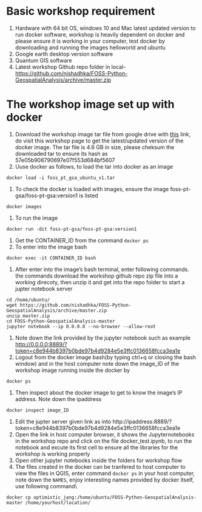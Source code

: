 # Basic workshop requirement

1. Hardware with 64 bit OS, windows 10 and Mac latest updated version to run docker software, workshop is heavily dependent on docker and please ensure it is working in your computer, test docker by downloading and running the images helloworld and ubuntu
1. Google earth desktop version software
1. Quantum GIS software
1. Latest workshop Github repo folder in local- https://github.com/nishadhka/FOSS-Python-GeospatialAnalysis/archive/master.zip

# The workshop image set up with docker

1. Download the workshop image tar file from google drive with [this](https://drive.google.com/file/d/1qvrpxsz9YHWNtZHNxkYGQ4syz0JdwxY4/edit) link, do visit this workshop page to get the latest/updated version of the docker image. The tar file is 4.6 GB in size, please cheksum the downloaded tar to ensure its hash as 57e05b908790697e07f553d684bf5607
1. Uuse docker as follows, to load the tar into docker as an image
```   
docker load -i foss_pt_gsa_ubuntu_v1.tar
```
1. To check the docker is loaded with images, ensure the image foss-pt-gsa/foss-pt-gsa:version1 is listed
```
docker images
```
1. To run the image
```
docker run -dit foss-pt-gsa/foss-pt-gsa:version1
```
1. Get the CONTAINER_ID from the command ```docker ps```
1. To enter into the image bash
```
docker exec -it CONTAINER_ID bash
```
1. After enter into the image’s bash terminal, enter following commands. the commands download the workshop github repo zip file into a working direcoty, then unzip it and get into the repo folder to start a jupter notebook server
```
cd /home/ubuntu/
wget https://github.com/nishadhka/FOSS-Python-GeospatialAnalysis/archive/master.zip
unzip master.zip
cd FOSS-Python-GeospatialAnalysis-master
jupyter notebook --ip 0.0.0.0 --no-browser --allow-root
```
1. Note down the link provided by the jupyter notebook such as example http://0.0.0.0:8889/?token=c8e944b8397b0bde97b4d9284e5e3ffc0136658fcca3ea1e
1. Logout from the docker image bash(by typing ctrl+q or closing the bash window) and in the host computer note down the image_ID of the workshop image running inside the docker by
```
docker ps
```
1. Then inspect about the docker image to get to know the image’s IP address. Note down the ipaddress
```
docker inspect image_ID
```
1. Edit the jupter server given link as into http://ipaddress:8889/?token=c8e944b8397b0bde97b4d9284e5e3ffc0136658fcca3ea1e
1. Open the link in host computer browser, it shows the Jupyternotebooks in the workshop repo and click on the file docker_test.ipynb, to run the notebook and excute its first cell to ensure all the libraries for the workshop is working properly
1. Open other jupyter notebooks inside the folders for workshop flow
1. The files created in the docker can be tranfered to host computer to view the files in QGIS, enter command ```docker ps``` in your host computer, note down the ```NAMES```, enjoy interesting names provided by docker itself, use following command\
```
docker cp optimistic_jang:/home/ubuntu/FOSS-Python-GeospatialAnalysis-master /home/yourhost/location/
```
